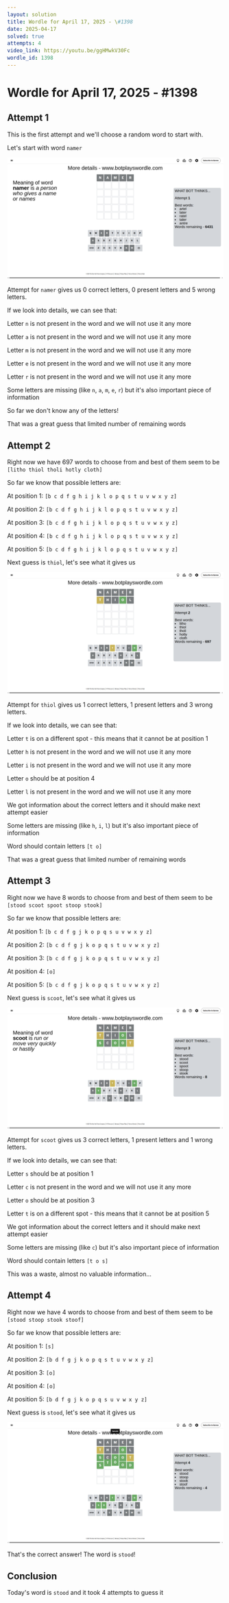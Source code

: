 ```yaml
---
layout: solution
title: Wordle for April 17, 2025 - \#1398
date: 2025-04-17
solved: true
attempts: 4
video_link: https://youtu.be/ggHMwkV30Fc
wordle_id: 1398
---
```


# Wordle for April 17, 2025 - \#1398

## Attempt 1

This is the first attempt and we'll choose a random word to start with.

Let's start with word `namer`

![Attempt 1](2025-04-17/attempt-1.png)

Attempt for `namer` gives us 0 correct letters, 0 present letters and 5 wrong letters.

If we look into details, we can see that:

Letter `n` is not present in the word and we will not use it any more

Letter `a` is not present in the word and we will not use it any more

Letter `m` is not present in the word and we will not use it any more

Letter `e` is not present in the word and we will not use it any more

Letter `r` is not present in the word and we will not use it any more

Some letters are missing (like `n`, `a`, `m`, `e`, `r`) but it's also important piece of information

So far we don't know any of the letters!

That was a great guess that limited number of remaining words



## Attempt 2

Right now we have 697 words to choose from and best of them seem to be `[litho thiol tholi hotly cloth]`

So far we know that possible letters are:

At position 1: `[b c d f g h i j k l o p q s t u v w x y z]`

At position 2: `[b c d f g h i j k l o p q s t u v w x y z]`

At position 3: `[b c d f g h i j k l o p q s t u v w x y z]`

At position 4: `[b c d f g h i j k l o p q s t u v w x y z]`

At position 5: `[b c d f g h i j k l o p q s t u v w x y z]`

Next guess is `thiol`, let's see what it gives us

![Attempt 2](2025-04-17/attempt-2.png)

Attempt for `thiol` gives us 1 correct letters, 1 present letters and 3 wrong letters.

If we look into details, we can see that:

Letter `t` is on a different spot - this means that it cannot be at position 1

Letter `h` is not present in the word and we will not use it any more

Letter `i` is not present in the word and we will not use it any more

Letter `o` should be at position 4

Letter `l` is not present in the word and we will not use it any more

We got information about the correct letters and it should make next attempt easier

Some letters are missing (like `h`, `i`, `l`) but it's also important piece of information

Word should contain letters `[t o]`

That was a great guess that limited number of remaining words



## Attempt 3

Right now we have 8 words to choose from and best of them seem to be `[stood scoot spoot stoop stook]`

So far we know that possible letters are:

At position 1: `[b c d f g j k o p q s u v w x y z]`

At position 2: `[b c d f g j k o p q s t u v w x y z]`

At position 3: `[b c d f g j k o p q s t u v w x y z]`

At position 4: `[o]`

At position 5: `[b c d f g j k o p q s t u v w x y z]`

Next guess is `scoot`, let's see what it gives us

![Attempt 3](2025-04-17/attempt-3.png)

Attempt for `scoot` gives us 3 correct letters, 1 present letters and 1 wrong letters.

If we look into details, we can see that:

Letter `s` should be at position 1

Letter `c` is not present in the word and we will not use it any more

Letter `o` should be at position 3

Letter `t` is on a different spot - this means that it cannot be at position 5

We got information about the correct letters and it should make next attempt easier

Some letters are missing (like `c`) but it's also important piece of information

Word should contain letters `[t o s]`

This was a waste, almost no valuable information...



## Attempt 4

Right now we have 4 words to choose from and best of them seem to be `[stood stoop stook stoof]`

So far we know that possible letters are:

At position 1: `[s]`

At position 2: `[b d f g j k o p q s t u v w x y z]`

At position 3: `[o]`

At position 4: `[o]`

At position 5: `[b d f g j k o p q s u v w x y z]`

Next guess is `stood`, let's see what it gives us

![Attempt 4](2025-04-17/attempt-4.png)

That's the correct answer! The word is `stood`!

## Conclusion

Today's word is `stood` and it took 4 attempts to guess it

